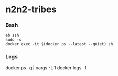 # n2n2-tribes

### Bash
```
eb ssh
sudo -s
docker exec -it $(docker ps --latest --quiet) sh
```

### Logs
docker ps -q | xargs -L 1 docker logs -f